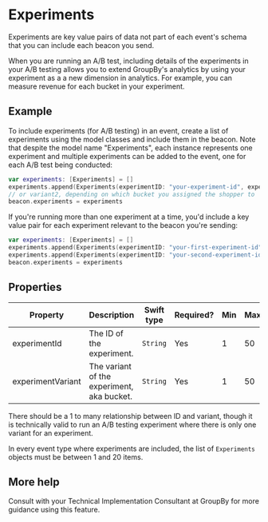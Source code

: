 # Experiments

Experiments are key value pairs of data not part of each event's schema that you can include each beacon you send.

When you are running an A/B test, including details of the experiments in your A/B testing allows you to extend GroupBy's analytics by using your experiment as a a new dimension in analytics. For example, you can measure revenue for each bucket in your experiment.

## Example

To include experiments (for A/B testing) in an event, create a list of experiments using the model classes and include them in the beacon. Note that despite the model name "Experiments", each instance represents one experiment and multiple experiments can be added to the event, one for each A/B test being conducted:

```swift
var experiments: [Experiments] = []
experiments.append(Experiments(experimentID: "your-experiment-id", experimentVariant: "variant1"))
// or variant2, depending on which bucket you assigned the shopper to
beacon.experiments = experiments
```

If you're running more than one experiment at a time, you'd include a key value pair for each experiment relevant to the beacon you're sending:

```swift
var experiments: [Experiments] = []
experiments.append(Experiments(experimentID: "your-first-experiment-id", experimentVariant: "variant1"))
experiments.append(Experiments(experimentID: "your-second-experiment-id", experimentVariant: "variant1"))
beacon.experiments = experiments
```

## Properties

| Property | Description | Swift type | Required? | Min | Max | String format |
| -------- | ----------- | --------- | --------- | --- | --- | ------------- |
| experimentId | The ID of the experiment. | `String` | Yes | 1 | 50 | n/a |
| experimentVariant | The variant of the experiment, aka bucket. | `String` | Yes | 1 | 50 | n/a |

There should be a 1 to many relationship between ID and variant, though it is technically valid to run an A/B testing experiment where there is only one variant for an experiment.

In every event type where experiments are included, the list of `Experiments` objects must be between 1 and 20 items.

## More help

Consult with your Technical Implementation Consultant at GroupBy for more guidance using this feature.
